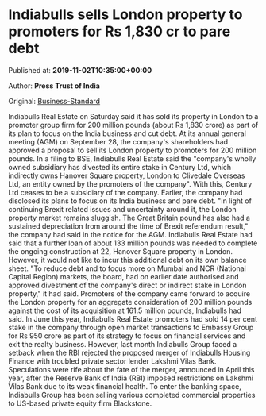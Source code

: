 
# Indiabulls sells London property to promoters for Rs 1,830 cr to pare debt

Published at: **2019-11-02T10:35:00+00:00**

Author: **Press Trust of India**

Original: [Business-Standard](https://www.business-standard.com/article/pti-stories/indiabulls-real-estate-sells-london-property-to-promoters-for-200-mn-pounds-119110200510_1.html)

Indiabulls Real Estate on Saturday said it has sold its property in London to a promoter group firm for 200 million pounds (about Rs 1,830 crore) as part of its plan to focus on the India business and cut debt.
At its annual general meeting (AGM) on September 28, the company's shareholders had approved a proposal to sell its London property to promoters for 200 million pounds.
In a filing to BSE, Indiabulls Real Estate said the "company's wholly owned subsidiary has divested its entire stake in Century Ltd, which indirectly owns Hanover Square property, London to Clivedale Overseas Ltd, an entity owned by the promoters of the company".
With this, Century Ltd ceases to be a subsidiary of the company.
Earlier, the company had disclosed its plans to focus on its India business and pare debt.
"In light of continuing Brexit related issues and uncertainty around it, the London property market remains sluggish. The Great Britain pound has also had a sustained depreciation from around the time of Brexit referendum result," the company had said in the notice for the AGM.
Indiabulls Real Estate had said that a further loan of about 133 million pounds was needed to complete the ongoing construction at 22, Hanover Square property in London. However, it would not like to incur this additional debt on its own balance sheet.
"To reduce debt and to focus more on Mumbai and NCR (National Capital Region) markets, the board, had on earlier date authorised and approved divestment of the company's direct or indirect stake in London property," it had said.
Promoters of the company came forward to acquire the London property for an aggregate consideration of 200 million pounds against the cost of its acquisition at 161.5 million pounds, Indiabulls had said.
In June this year, Indiabulls Real Estate promoters had sold 14 per cent stake in the company through open market transactions to Embassy Group for Rs 950 crore as part of its strategy to focus on financial services and exit the realty business.
However, last month Indiabulls Group faced a setback when the RBI rejected the proposed merger of Indiabulls Housing Finance with troubled private sector lender Lakshmi Vilas Bank.
Speculations were rife about the fate of the merger, announced in April this year, after the Reserve Bank of India (RBI) imposed restrictions on Lakshmi Vilas Bank due to its weak financial health.
To enter the banking space, Indiabulls Group has been selling various completed commercial properties to US-based private equity firm Blackstone.
